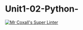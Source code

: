 # Unit1-02-Python-
[![Mr Coxall's Super Linter](https://github.com/ICS3U-C-Programming-HiabGm/Unit1-02-Python-/workflows/Mr%20Coxall's%20Super%20Linter/badge.svg)](https://github.com/ICS3U-C-Programming-HiabGm/Unit1-02-Python-/actions/)
